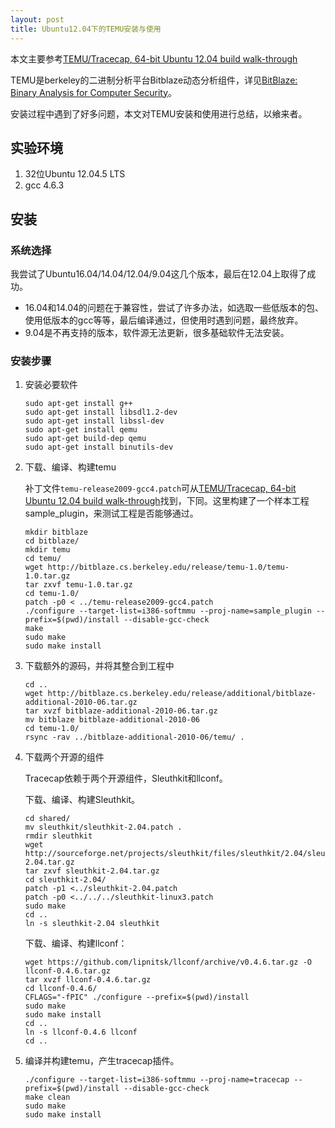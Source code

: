 ```yaml
---
layout: post
title: Ubuntu12.04下的TEMU安装与使用
---
```


本文主要参考[TEMU/Tracecap, 64-bit Ubuntu 12.04 build walk-through](https://groups.google.com/forum/#!searchin/bitblaze-users/temu%7Csort:relevance/bitblaze-users/QdoY9l8D-ho/GeX8aY2NHOwJ)

TEMU是berkeley的二进制分析平台Bitblaze动态分析组件，详见[BitBlaze: Binary Analysis for Computer Security](http://bitblaze.cs.berkeley.edu/)。

安装过程中遇到了好多问题，本文对TEMU安装和使用进行总结，以飨来者。

## 实验环境

1. 32位Ubuntu 12.04.5 LTS
2. gcc 4.6.3

## 安装

### 系统选择

我尝试了Ubuntu16.04/14.04/12.04/9.04这几个版本，最后在12.04上取得了成功。

* 16.04和14.04的问题在于兼容性，尝试了许多办法，如选取一些低版本的包、使用低版本的gcc等等，最后编译通过，但使用时遇到问题，最终放弃。
* 9.04是不再支持的版本，软件源无法更新，很多基础软件无法安装。

### 安装步骤

1. 安装必要软件

    ```
    sudo apt-get install g++
    sudo apt-get install libsdl1.2-dev
    sudo apt-get install libssl-dev
    sudo apt-get install qemu
    sudo apt-get build-dep qemu
    sudo apt-get install binutils-dev
    ```

2. 下载、编译、构建temu

    补丁文件`temu-release2009-gcc4.patch`可从[TEMU/Tracecap, 64-bit Ubuntu 12.04 build walk-through](https://groups.google.com/forum/#!searchin/bitblaze-users/temu%7Csort:relevance/bitblaze-users/QdoY9l8D-ho/GeX8aY2NHOwJ)找到，下同。这里构建了一个样本工程sample_plugin，来测试工程是否能够通过。

    ```
    mkdir bitblaze
    cd bitblaze/
    mkdir temu
    cd temu/
    wget http://bitblaze.cs.berkeley.edu/release/temu-1.0/temu-1.0.tar.gz
    tar zxvf temu-1.0.tar.gz
    cd temu-1.0/
    patch -p0 < ../temu-release2009-gcc4.patch
    ./configure --target-list=i386-softmmu --proj-name=sample_plugin --prefix=$(pwd)/install --disable-gcc-check
    make
    sudo make
    sudo make install
    ```

3. 下载额外的源码，并将其整合到工程中

    ```
    cd ..
    wget http://bitblaze.cs.berkeley.edu/release/additional/bitblaze-additional-2010-06.tar.gz
    tar xvzf bitblaze-additional-2010-06.tar.gz
    mv bitblaze bitblaze-additional-2010-06
    cd temu-1.0/
    rsync -rav ../bitblaze-additional-2010-06/temu/ .
    ```

4. 下载两个开源的组件

    Tracecap依赖于两个开源组件，Sleuthkit和llconf。

    下载、编译、构建Sleuthkit。

    ```
    cd shared/
    mv sleuthkit/sleuthkit-2.04.patch .
    rmdir sleuthkit
    wget  http://sourceforge.net/projects/sleuthkit/files/sleuthkit/2.04/sleuthkit-2.04.tar.gz
    tar zxvf sleuthkit-2.04.tar.gz
    cd sleuthkit-2.04/
    patch -p1 <../sleuthkit-2.04.patch
    patch -p0 <../../../sleuthkit-linux3.patch
    sudo make
    cd ..
    ln -s sleuthkit-2.04 sleuthkit
    ```

    下载、编译、构建llconf：

    ```
    wget https://github.com/lipnitsk/llconf/archive/v0.4.6.tar.gz -O llconf-0.4.6.tar.gz
    tar xvzf llconf-0.4.6.tar.gz
    cd llconf-0.4.6/
    CFLAGS="-fPIC" ./configure --prefix=$(pwd)/install
    sudo make
    sudo make install
    cd ..
    ln -s llconf-0.4.6 llconf
    cd ..
    ```

5. 编译并构建temu，产生tracecap插件。

    ```
    ./configure --target-list=i386-softmmu --proj-name=tracecap --prefix=$(pwd)/install --disable-gcc-check
    make clean
    sudo make
    sudo make install
    ```
